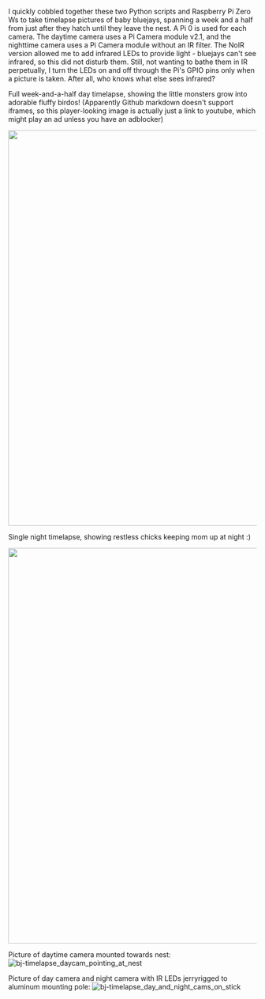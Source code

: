 I quickly cobbled together these two Python scripts and Raspberry Pi Zero Ws to take timelapse pictures of baby bluejays, spanning a week and a half from just after they hatch until they leave the nest.
A Pi 0 is used for each camera.
The daytime camera uses a Pi Camera module v2.1, and the nighttime camera uses a Pi Camera module without an IR filter. The NoIR version allowed me to add infrared LEDs to provide light - bluejays can't see infrared, so this did not disturb them.
Still, not wanting to bathe them in IR perpetually, I turn the LEDs on and off through the Pi's GPIO pins only when a picture is taken. After all, who knows what else sees infrared?


Full week-and-a-half day timelapse, showing the little monsters grow into adorable fluffy birdos! (Apparently Github markdown doesn't support iframes, so this player-looking image is actually just a link to youtube, which might play an ad unless you have an adblocker)

<a href="https://www.youtube.com/watch?v=kPjclxg8t8g"><img src="https://user-images.githubusercontent.com/17125101/204959516-6bee348e-8a92-41a9-847b-3c25ade76326.png" width="800" /></a>


Single night timelapse, showing restless chicks keeping mom up at night :)

<a href="https://www.youtube.com/watch?v=3oLIl-vjsxg"><img src="https://user-images.githubusercontent.com/17125101/204960245-653d34a1-eb0f-416c-9eea-50532602a2ab.png" width="800" /></a>


Picture of daytime camera mounted towards nest:
![bj-timelapse_daycam_pointing_at_nest](https://user-images.githubusercontent.com/17125101/204882842-5f5077b8-d8ae-40df-b7cf-c9b0411a0464.jpg)

Picture of day camera and night camera with IR LEDs jerryrigged to aluminum mounting pole:
![bj-timelapse_day_and_night_cams_on_stick](https://user-images.githubusercontent.com/17125101/204882860-31376c9a-5015-4eff-addf-3ffa03e012e3.jpg)
